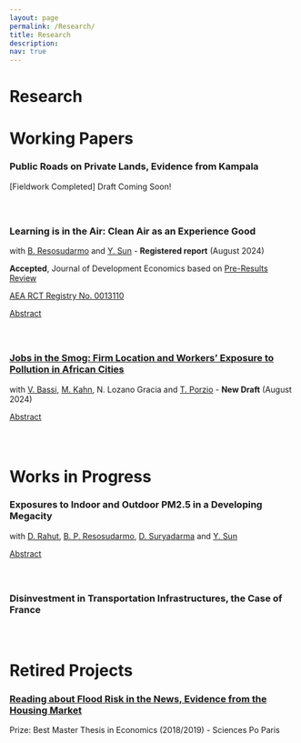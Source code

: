 ```yaml
---
layout: page
permalink: /Research/
title: Research
description: 
nav: true
---
```




# Research

# Working Papers


### Public Roads on Private Lands, Evidence from Kampala
[Fieldwork Completed] Draft Coming Soon!

<div style="margin-top: 60px;"></div>


### Learning is in the Air: Clean Air as an Experience Good 
with [B. Resosudarmo](https://crawford.anu.edu.au/people/academic/budy-p-resosudarmo) and [Y. Sun](https://yixinsun.com/) - **Registered report** (August 2024)

**Accepted**, Journal of Development Economics based on [Pre-Results Review](https://afosterri.org/jdepreresults/wp-content/uploads/2024/08/resosudarmo-sorin-sun-learning-is-in-the-air-DEVEC-D-24-00423_R1-2be617642c32d437f96c0ad16c525fb3.pdf)

[AEA RCT Registry No. 0013110](https://www.socialscienceregistry.org/trials/13110)

<a href="javascript:void(0);" onclick="toggleAbstract('jobs-abstract')">Abstract</a>
<div id="jobs-abstract" style="display: none; margin-top: 10px;">
    Despite the enormous costs of air pollution, willingness-to-pay (WTP) for clean air in polluted developing contexts remains low. We posit one understudied reason is that clean air is an experience good, whose value is revealed after consumption. We test this using a cluster-randomized trial, and seek to document an “experience wedge”, i.e. a difference between anticipated and realized utility of consuming a good. We deploy a novel experience-based intervention, installing air monitors and purifiers, potentially a more salient treatment than traditional information in pamphlets or videos. To explore the mechanisms behind the hypothesized wedge, we implement a purifier-only treatment to distinguish between (1) knowledge about objective pollution exposure and (2) the sensory experience of breathing in clean air. This will be the first experimental evidence demonstrating how experience can shift demand for clean air, with implications for public health policy, environmental awareness campaigns, and using WTP estimates in economic evaluations.
</div> 

<div style="margin-top: 60px;"></div>



### [Jobs in the Smog: Firm Location and Workers’ Exposure to Pollution in African Cities](/assets/pdf/JobsInTheSmog.pdf) 
with [V. Bassi](http://www.vittoriobassi.com/), 
[M. Kahn](https://sites.google.com/site/mek1966/), 
N. Lozano Gracia and 
[T. Porzio](https://sites.google.com/view/tommaso-porzio/home) - **New Draft** (August 2024)

<!-- Abstract feature -->
<a href="javascript:void(0);" onclick="toggleAbstract('jobs-abstract')">Abstract</a>
<div id="jobs-abstract" style="display: none; margin-top: 10px;">
    Air pollution within African cities is high but unevenly distributed. In principle, individuals could mitigate the severe health risk by working in the less polluted parts of the city. In practice, we show that pollution avoidance is challenging because firms locate on the busiest and most polluted roads searching for customer visibility. Both workers and entrepreneurs bear the cost of this pollution exposure, but the benefits are unequally distributed: profits are much higher in polluted areas, while compensating differentials in wages are minimal. An information experiment reveals limited awareness of pollution, suggesting that workers might be undercompensated for their exposure.
</div> 

<div style="margin-top: 80px;"></div>

# Works in Progress


### Exposures to Indoor and Outdoor PM2.5 in a Developing Megacity
with [D. Rahut](https://www.adb.org/adbi/about/staff-profiles/dil-rahut), 
[B. P. Resosudarmo](https://crawford.anu.edu.au/people/academic/budy-p-resosudarmo),
[D. Suryadarma](https://sites.google.com/view/dsuryadarma/home) and
[Y. Sun](https://yixinsun.com/research/)

<!-- Abstract feature -->
<a href="javascript:void(0);" onclick="toggleAbstract('jobs-abstract')">Abstract</a>
<div id="jobs-abstract" style="display: none; margin-top: 10px;">
    This study investigates the relationship between outdoor and indoor air pollution in Jakarta, Indonesia, one of the largest cities in the world. Using data from over 300 indoor and outdoor pollution monitors over a three-month period, we explore the temporal and spatial relationship between outdoor and indoor PM2.5 concentrations. Our key findings reveal that penetration rates of outdoor pollution into indoor spaces are significantly higher than those documented in previous studies conducted in developed settings. We quantify the proportion of indoor air pollution attributable to outdoor sources versus indoor sources, providing insights into the primary drivers of indoor air quality. Through extensive surveying, we also explore factors contributing to heterogeneity in the outdoor-indoor pollution relationship, including housing structure, demographic variables, and household behavior. Our findings underscore the importance of considering both outdoor and indoor air quality in comprehensive pollution mitigation strategies.
</div> 

<div style="margin-top: 60px;"></div>


### Disinvestment in Transportation Infrastructures, the Case of France



<div style="margin-top: 80px;"></div>

# Retired Projects

### [Reading about Flood Risk in the News, Evidence from the Housing Market](https://www.sciencespo.fr/ecole-doctorale/sites/sciencespo.fr.ecole-doctorale/files/MastersThesis_JeanneSorin.pdf)
Prize: Best Master Thesis in Economics (2018/2019) - Sciences Po Paris

